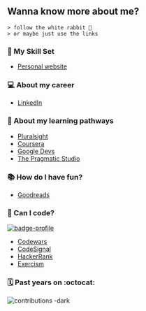 ## Wanna know more about me?
``` 
> follow the white rabbit 🐰
> or maybe just use the links
```

### 🧰 My Skill Set
* [Personal website](https://pedroacosta.dev/)

### 💻 About my career
* [LinkedIn](https://www.linkedin.com/in/poacosta77)

### 🌱 About my learning pathways
* [Pluralsight](https://app.pluralsight.com/profile/poacosta)
* [Coursera](https://www.coursera.org/user/2ac5fd131890c22245a0ef08e29e5e99)
* [Google Devs](https://g.dev/poacosta)
* [The Pragmatic Studio](https://pragmaticstudio.com/alumni/poacosta)

### 📚 How do I have fun?
* [Goodreads](https://www.goodreads.com/user/show/141287714-pedro-acosta)

### 🧮 Can I code?
[![badge-profile](https://www.codewars.com/users/poacosta87/badges/large)](https://www.codewars.com/users/poacosta87)
* [Codewars](https://www.codewars.com/users/poacosta87)
* [CodeSignal](https://app.codesignal.com/profile/poacosta)
* [HackerRank](https://www.hackerrank.com/poacosta87)
* [Exercism](https://exercism.org/profiles/poacosta)

### 🗓️ Past years on :octocat:
![contributions -dark](https://user-images.githubusercontent.com/10746837/210184565-5174d880-a1fb-4079-92fe-3bee2ca45356.png)
